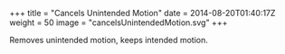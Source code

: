 +++
title = "Cancels Unintended Motion"
date = 2014-08-20T01:40:17Z
weight = 50
image = "cancelsUnintendedMotion.svg"
+++

Removes unintended motion, keeps intended motion.
